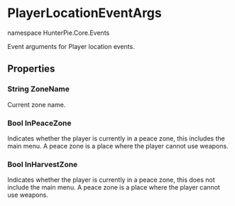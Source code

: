 # PlayerLocationEventArgs

<ns>namespace HunterPie.Core.Events</ns>

Event arguments for Player location events.

## Properties

### <Type>String</Type> ZoneName

Current zone name.

### <Type>Bool</Type> InPeaceZone

Indicates whether the player is currently in a peace zone, this includes the main menu. A peace zone is a place where the player cannot use weapons.

### <Type>Bool</Type> InHarvestZone

Indicates whether the player is currently in a peace zone, this does not include the main menu. A peace zone is a place where the player cannot use weapons.
